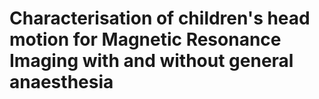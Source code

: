 # Characterisation of children's head motion for Magnetic Resonance Imaging with and without general anaesthesia
